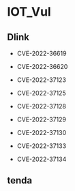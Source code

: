 # IOT_Vul

## Dlink

- CVE-2022-36619

- CVE-2022-36620

- CVE-2022-37123

- CVE-2022-37125

- CVE-2022-37128

- CVE-2022-37129

- CVE-2022-37130

- CVE-2022-37133

- CVE-2022-37134

## tenda
